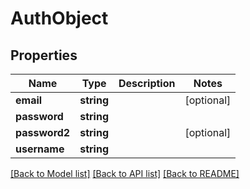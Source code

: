 # AuthObject

## Properties
Name | Type | Description | Notes
------------ | ------------- | ------------- | -------------
**email** | **string** |  | [optional] 
**password** | **string** |  | 
**password2** | **string** |  | [optional] 
**username** | **string** |  | 

[[Back to Model list]](../README.md#documentation-for-models) [[Back to API list]](../README.md#documentation-for-api-endpoints) [[Back to README]](../README.md)


